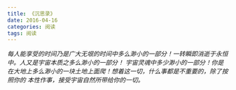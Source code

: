 ```yaml
---
title: 《沉思录》
date: 2016-04-16
categories: 阅读
tags: 阅读
---
```

<cite>
每人能享受的时间乃是广大无垠的时间中多么渺小的一部分！一转瞬即消逝于永恒中。人又是宇宙本质之多么渺小的一部分！
宇宙灵魂中多少渺小的一部分！你是在大地上多么渺小的一块土地上面爬！想着这一切，什么事都是不重要的，除了按照你的
本性作事，接受宇宙自然所带给你的一切。
</cite>
